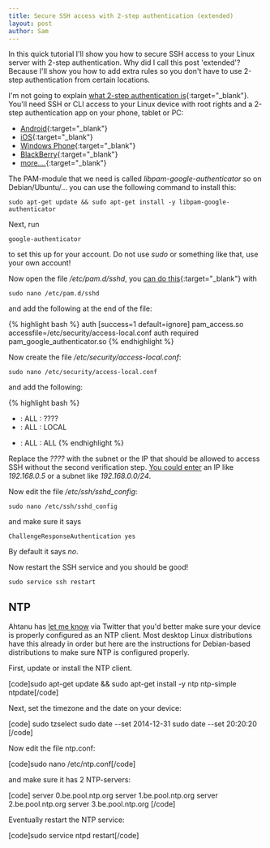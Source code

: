 ```yaml
---
title: Secure SSH access with 2-step authentication (extended)
layout: post
author: Sam
---
```


In this quick tutorial I'll show you how to secure SSH access to your Linux server with 2-step authentication. Why did I call this post 'extended'? Because I'll show you how to add extra rules so you don't have to use 2-step authentication from certain locations.

I'm not going to explain [what 2-step authentication is](https://support.google.com/accounts/answer/180744){:target="_blank"}. You'll need SSH or CLI access to your Linux device with root rights and a 2-step authentication app on your phone, tablet or PC:

  * [Android](https://play.google.com/store/apps/details?id=com.google.android.apps.authenticator2){:target="_blank"}
  * [iOS](https://itunes.apple.com/nl/app/google-authenticator/id388497605){:target="_blank"}
  * [Windows Phone](http://www.windowsphone.com/en-us/store/app/authenticator/021dd79f-0598-e011-986b-78e7d1fa76f8){:target="_blank"}
  * [BlackBerry](http://m.google.com/authenticator){:target="_blank"}
  * [more....](http://www.howtogeek.com/129014/how-to-use-google-authenticator-and-other-two-factor-authentication-apps-without-a-smartphone/){:target="_blank"}


The PAM-module that we need is called *libpam-google-authenticator* so on Debian/Ubuntu/... you can use the following command to install this:

    sudo apt-get update && sudo apt-get install -y libpam-google-authenticator

Next, run

    google-authenticator

to set this up for your account. Do not use *sudo* or something like that, use your own account!

Now open the file */etc/pam.d/sshd*, you [can do this](https://help.ubuntu.com/community/Nano){:target="_blank"} with

    sudo nano /etc/pam.d/sshd

and add the following at the end of the file:

{% highlight bash %}
auth [success=1 default=ignore] pam_access.so accessfile=/etc/security/access-local.conf
auth required pam_google_authenticator.so
{% endhighlight %}

Now create the file */etc/security/access-local.conf*:

    sudo nano /etc/security/access-local.conf

and add the following:

{% highlight bash %}
+ : ALL : ????
+ : ALL : LOCAL
- : ALL : ALL
{% endhighlight %}

Replace the *????* with the subnet or the IP that should be allowed to access SSH without the second verification step. [You could enter](http://linux.die.net/man/5/access.conf) an IP like *192.168.0.5* or a subnet like *192.168.0.0/24*.

Now edit the file _/etc/ssh/sshd_config_:

    sudo nano /etc/ssh/sshd_config

and make sure it says

    ChallengeResponseAuthentication yes

By default it says _no_.

Now restart the SSH service and you should be good!

    sudo service ssh restart


## NTP


Ahtanu has [let me know](https://twitter.com/ahtanu/status/432092745348677632) via Twitter that you'd better make sure your device is properly configured as an NTP client. Most desktop Linux distributions have this already in order but here are the instructions for Debian-based distributions to make sure NTP is configured properly.

First, update or install the NTP client.

[code]sudo apt-get update && sudo apt-get install -y ntp ntp-simple ntpdate[/code]

Next, set the timezone and the date on your device:

[code]
sudo tzselect
sudo date --set 2014-12-31
sudo date --set 20:20:20
[/code]

Now edit the file ntp.conf:

[code]sudo nano /etc/ntp.conf[/code]

and make sure it has 2 NTP-servers:

[code]
server 0.be.pool.ntp.org
server 1.be.pool.ntp.org
server 2.be.pool.ntp.org
server 3.be.pool.ntp.org
[/code]

Eventually restart the NTP service:

[code]sudo service ntpd restart[/code]
